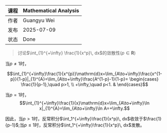 | 课程   | Mathematical Analysis |
| ---- | ---------------------------------------- |
| 作者   | Guangyu Wei                               |
| 发布 | 2025-07-09 |
|状态|Done|

> 讨论$\int_{1}^{+\infty} \frac{1}{x^p}\, dx$的敛散性$(p\in \mathbf{R})$

当$p\neq 1$时，

$$\int_{1}^{+\infty}\frac{1}{x^{p}}\mathrm{d}x=\lim_{A\to+\infty}\frac{x^{1-p}}{1-p}|_{1}^{A}=\lim_{A\to+\infty}\frac{A^{1-p}-1}{1-p}=
\begin{cases}
\frac{1}{p-1},\quad p>1, \\
+\infty,\quad p<1. & 
\end{cases}$$

当$p=1$时，
$$\int_{1}^{+\infty}\frac{1}{x}\mathrm{d}x=\lim_{A\to+\infty}\ln x|_{1}^{A}=\lim_{A\to+\infty}\ln A=+\infty.$$

因此，当$p>1$时，反常积分$\int_1^{+\infty}\frac{1}{x^p}\, dx$收敛于$\frac{1}{p-1}$;当$p\leq1$时，反常积分$\int_1^{+\infty}\frac{1}{x^p}\, dx$发散。